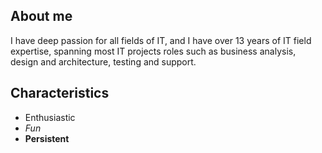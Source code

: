 ## About me

  I have deep passion for all fields of IT, and I have over 13 years of IT field expertise, spanning most IT projects 
  roles such as business analysis, design and architecture, testing and support.

## Characteristics

- Enthusiastic
- *Fun*
- **Persistent**